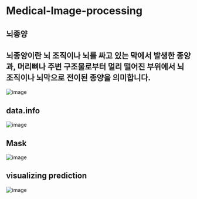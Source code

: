 # Medical-Image-processing
## **뇌종양**
## **뇌종양이란 뇌 조직이나 뇌를 싸고 있는 막에서 발생한 종양과, 머리뼈나 주변 구조물로부터 멀리 떨어진 부위에서 뇌 조직이나 뇌막으로 전이된 종양을 의미합니다.**

![image](https://github.com/lim4373/Medical-Image-processing/assets/114973162/f000a7d6-c6e4-4110-b956-5d402336f1e8)


## data.info

  ![image](https://github.com/lim4373/Medical-Image-processing/assets/114973162/0a12e063-5b54-420c-87b2-65b575318323)

## Mask
  ![image](https://github.com/lim4373/Medical-Image-processing/assets/114973162/f92cc49b-5ac0-42dc-8fa3-77e3d0ac4e2e)



## visualizing prediction
![image](https://github.com/lim4373/Medical-Image-processing/assets/114973162/a4dde30b-30d2-486f-aa1c-e3aff3c3baf3)

